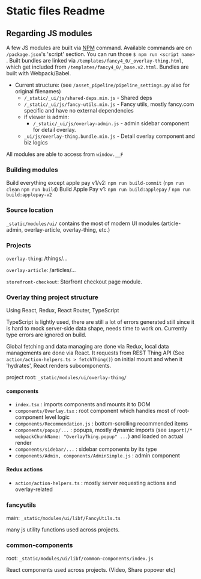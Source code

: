 # Static files Readme

## Regarding JS modules

A few JS modules are built via [NPM](https://www.npmjs.com/) command. Available commands are on `/package.json`'s 'script' section. You can run those `$ npm run <script name> `.  Built bundles are linked via `/templates/fancy4_0/_overlay-thing.html`, which get included from `/templates/fancy4_0/_base.v2.html`. Bundles are built with Webpack/Babel.

- Current structure: (see `/asset_pipeline/pipeline_settings.py` also for original filenames)
    - `/_static/_ui/js/shared-deps.min.js` - Shared deps
    - `/_static/_ui/js/fancy-utils.min.js` - Fancy utils, mostly fancy.com specific and have no external dependencies
    - if viewer is admin:
        - `/_static/_ui/js/overlay-admin.js` - admin sidebar component for detail overlay.
    - `_ui/js/overlay-thing.bundle.min.js` - Detail overlay component and biz logics

All modules are able to access from `window.__F`

### Building modules

Build everything except apple pay v1/v2: `npm run build-commit` (`npm run clean` `npm run build`)
Build Apple Pay v1: `npm run build:applepay` / `npm run build:applepay-v2`

### Source location

`_static/modules/ui/` contains the most of modern UI modules (article-admin, overlay-article, overlay-thing, etc.)

### Projects

`overlay-thing`: /things/...

`overlay-article`: /articles/...

`storefront-checkout`: Storfront checkout page module.

### Overlay thing project structure

Using React, Redux, React Router, TypeScript

TypeScript is lightly used, there are still a lot of errors generated still since it is hard to mock server-side data shape, needs time to work on. Currently type errors are ignored on build. 

Global fetching and data managing are done via Redux, local data managements are done via React. It requests from REST Thing API (See `action/action-helpers.ts > fetchThing()`) on initial mount and when it 'hydrates', React renders subcomponents.

project root: `_static/modules/ui/overlay-thing/`

#### components

- `index.tsx` : imports components and mounts it to DOM
- `components/Overlay.tsx` : root component which handles most of root-component level logic
- `components/Recommendation.js` : bottom-scrolling recommended items
- `components/popup/...` : popups, mostly dynamic imports (see `import(/* webpackChunkName: "OverlayThing.popup" ...`) and loaded on actual render
- `components/sidebar/...` : sidebar components by its type
- `components/Admin, components/AdminSimple.js` : admin component

#### Redux actions

- `action/action-helpers.ts` : mostly server requesting actions and overlay-related

### fancyutils

main: `_static/modules/ui/libf/FancyUtils.ts`

many js utility functions used across projects.

### common-components

root: `_static/modules/ui/libf/common-components/index.js`

React components used across projects. (Video, Share popover etc)
